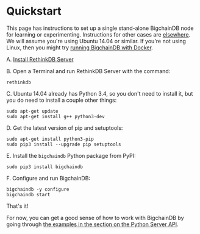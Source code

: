 # Quickstart

This page has instructions to set up a single stand-alone BigchainDB node for learning or experimenting. Instructions for other cases are [elsewhere](introduction.html). We will assume you're using Ubuntu 14.04 or similar. If you're not using Linux, then you might try [running BigchainDB with Docker](appendices/run-with-docker.html).

A. [Install RethinkDB Server](https://rethinkdb.com/docs/install/ubuntu/)

B. Open a Terminal and run RethinkDB Server with the command:
```text
rethinkdb
```

C. Ubuntu 14.04 already has Python 3.4, so you don't need to install it, but you do need to install a couple other things:
```text
sudo apt-get update
sudo apt-get install g++ python3-dev
```

D. Get the latest version of pip and setuptools:
```text
sudo apt-get install python3-pip
sudo pip3 install --upgrade pip setuptools
```

E. Install the `bigchaindb` Python package from PyPI:
```text
sudo pip3 install bigchaindb
```

F. Configure and run BigchainDB:
```text
bigchaindb -y configure
bigchaindb start
```

That's it!

For now, you can get a good sense of how to work with BigchainDB by going through [the examples in the section on the Python Server API](drivers-clients/python-server-api-examples.html).

